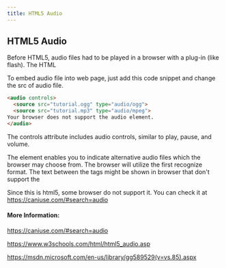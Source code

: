 ```yaml
---
title: HTML5 Audio
---
```

## HTML5 Audio

Before HTML5, audio files had to be played in a browser with a plug-in (like flash). 
The HTML <audio> element is used to embed sound content in documents. It may contain one or more audio sources, represented using the src attribute or the [source](<source>) element

To embed audio file into web page, just add this code snippet and change the src of audio file.

```html
<audio controls>
  <source src="tutorial.ogg" type="audio/ogg">
  <source src="tutorial.mp3" type="audio/mpeg">
Your browser does not support the audio element.
</audio>
```

The controls attribute includes audio controls, similar to play, pause, and volume. 

The <source> element enables you to indicate alternative audio files which the browser may choose from. The browser will utilize the first recognize format. 
The text between the <audio> and </audio> tags might be shown in browser that don't support the <audio> element.

Since this is html5, some browser do not support it. You can check it at https://caniuse.com/#search=audio

#### More Information:
https://caniuse.com/#search=audio

https://www.w3schools.com/html/html5_audio.asp

https://msdn.microsoft.com/en-us/library/gg589529(v=vs.85).aspx


